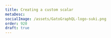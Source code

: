 ```yaml
---
title: Creating a custom scalar
metaDesc:
socialImage: /assets/GatoGraphQL-logo-suki.png
order: 920
draft: true
---
```


